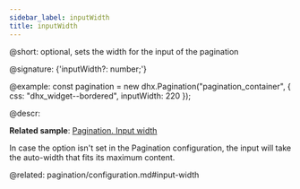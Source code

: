 ```yaml
---
sidebar_label: inputWidth
title: inputWidth
---          
```


@short: optional, sets the width for the input of the pagination

@signature: {'inputWidth?: number;'}

@example: 
const pagination = new dhx.Pagination("pagination_container", {
    css: "dhx_widget--bordered",
    inputWidth: 220 
});



@descr:

**Related sample**: [Pagination. Input width](https://snippet.dhtmlx.com/1fttbjh9)
 
In case the option isn't set in the Pagination configuration, the input will take the auto-width that fits its maximum content.

@related: pagination/configuration.md#input-width 
